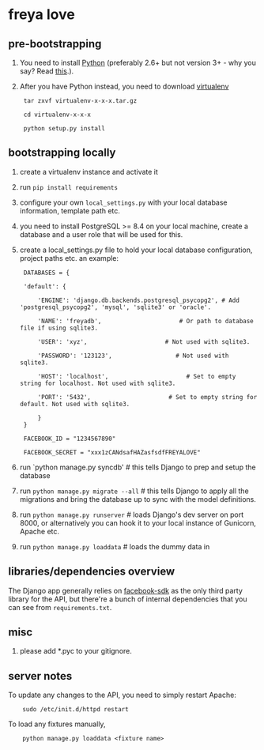 # freya love

## pre-bootstrapping

1. You need to install [Python][2] (preferably 2.6+ but not version 3+ - why you say? Read [this][3].).

2. After you have Python instead, you need to download [virtualenv][4]

        tar zxvf virtualenv-x-x-x.tar.gz

        cd virtualenv-x-x-x

        python setup.py install


## bootstrapping locally

1. create a virtualenv instance and activate it

2. run `pip install requirements`

3. configure your own `local_settings.py` with your local database information, template path etc.

4. you need to install PostgreSQL >= 8.4 on your local machine, create a database and a user role that will be used for this.

5. create a local_settings.py file to hold your local database configuration, project paths etc. an example:


        DATABASES = {

        'default': {

            'ENGINE': 'django.db.backends.postgresql_psycopg2', # Add 'postgresql_psycopg2', 'mysql', 'sqlite3' or 'oracle'.

            'NAME': 'freyadb',                      # Or path to database file if using sqlite3.

            'USER': 'xyz',                      # Not used with sqlite3.

            'PASSWORD': '123123',                  # Not used with sqlite3.

            'HOST': 'localhost',                      # Set to empty string for localhost. Not used with sqlite3.

            'PORT': '5432',                      # Set to empty string for default. Not used with sqlite3.

            }
        }

        FACEBOOK_ID = "1234567890"

        FACEBOOK_SECRET = "xxx1zCANdsafHAZasfsdfFREYALOVE"
    

6. run `python manage.py syncdb' # this tells Django to prep and setup the database

7. run `python manage.py migrate --all` # this tells Django to apply all the migrations and bring the database up to sync with the model definitions.

8. run `python manage.py runserver` # loads Django's dev server on port 8000, or alternatively you can hook it to your local instance of Gunicorn, Apache etc.

9. run `python manage.py loaddata` # loads the dummy data in

## libraries/dependencies overview

The Django app generally relies on [facebook-sdk][1] as the only third party library for the API, but there're a bunch of internal dependencies that you can see from `requirements.txt`.

## misc

1. please add *.pyc to your gitignore.

## server notes

To update any changes to the API, you need to simply restart Apache:

        sudo /etc/init.d/httpd restart

To load any fixtures manually,

        python manage.py loaddata <fixture name>


[1]: https://github.com/pythonforfacebook/facebook-sdk
[2]: http://www.python.org
[3]: http://stackoverflow.com/questions/4486589/should-i-learn-python-3-or-2-x/4486603#4486603
[4]: http://pypi.python.org/pypi/virtualenv/#downloads